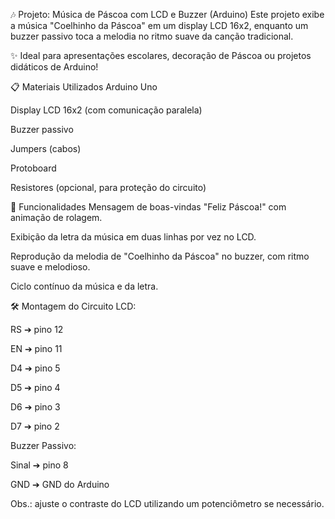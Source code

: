 🎶 Projeto: Música de Páscoa com LCD e Buzzer (Arduino)
Este projeto exibe a música "Coelhinho da Páscoa" em um display LCD 16x2, enquanto um buzzer passivo toca a melodia no ritmo suave da canção tradicional.

✨ Ideal para apresentações escolares, decoração de Páscoa ou projetos didáticos de Arduino!

📋 Materiais Utilizados
Arduino Uno

Display LCD 16x2 (com comunicação paralela)

Buzzer passivo

Jumpers (cabos)

Protoboard

Resistores (opcional, para proteção do circuito)

🎵 Funcionalidades
Mensagem de boas-vindas "Feliz Páscoa!" com animação de rolagem.

Exibição da letra da música em duas linhas por vez no LCD.

Reprodução da melodia de "Coelhinho da Páscoa" no buzzer, com ritmo suave e melodioso.

Ciclo contínuo da música e da letra.

🛠️ Montagem do Circuito
LCD:

RS ➔ pino 12

EN ➔ pino 11

D4 ➔ pino 5

D5 ➔ pino 4

D6 ➔ pino 3

D7 ➔ pino 2

Buzzer Passivo:

Sinal ➔ pino 8

GND ➔ GND do Arduino

Obs.: ajuste o contraste do LCD utilizando um potenciômetro se necessário.


